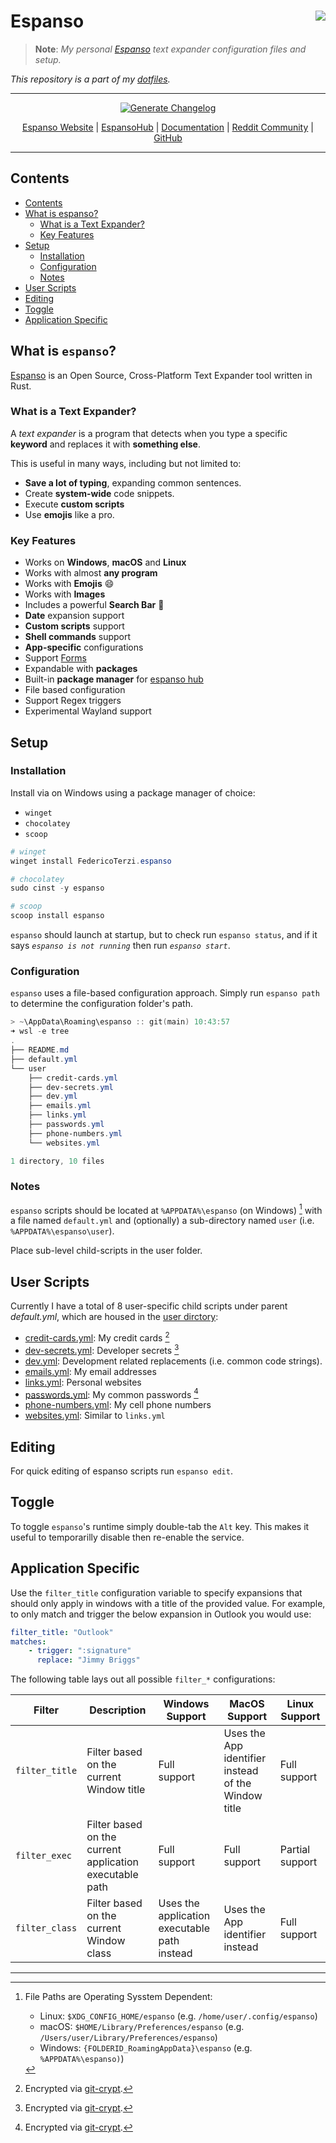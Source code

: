 # Espanso <img align="right" syle='float' href='https://user-images.githubusercontent.com/32652297/139356362-d02ef475-1b0e-4b73-9d9c-7b7e147cb426.png' src='https://user-images.githubusercontent.com/32652297/139356362-d02ef475-1b0e-4b73-9d9c-7b7e147cb426.png' />

> **Note**: 
> *My personal [Espanso](https://espanso.org/) text expander configuration files and setup.*

*This repository is a part of my [dotfiles]().*

***

<center>


<!--Start:Badges-->
[![Generate Changelog](https://github.com/jimbrig/espanso/actions/workflows/changelog.yml/badge.svg)](https://github.com/jimbrig/espanso/actions/workflows/changelog.yml)
<!--End:Badges-->

[Espanso Website](https://espanso.org/) | [EspansoHub](https://hub.espanso.org/) | [Documentation](https://espanso.org/docs/get-started/) | [Reddit Community](https://www.reddit.com/r/espanso/) | [GitHub](https://github.com/federico-terzi/espanso)

</center>

***

## Contents

<!-- TOC -->

- [Contents](#contents)
- [What is espanso?](#what-is-espanso)
    - [What is a Text Expander?](#what-is-a-text-expander)
    - [Key Features](#key-features)
- [Setup](#setup)
    - [Installation](#installation)
    - [Configuration](#configuration)
    - [Notes](#notes)
- [User Scripts](#user-scripts)
- [Editing](#editing)
- [Toggle](#toggle)
- [Application Specific](#application-specific)

<!-- /TOC -->


## What is `espanso`?

[Espanso](https://espanso.org/) is an Open Source, Cross-Platform Text Expander tool written in Rust.

### What is a Text Expander?

A *text expander* is a program that detects when you type a specific **keyword** and replaces it with **something else**.

This is useful in many ways, including but not limited to:

- **Save a lot of typing**, expanding common sentences.
- Create **system-wide** code snippets.
- Execute **custom scripts**
- Use **emojis** like a pro.

### Key Features

* Works on **Windows**, **macOS** and **Linux**
* Works with almost **any program**
* Works with **Emojis** 😄
* Works with **Images**
* Includes a powerful **Search Bar** 🔎
* **Date** expansion support
* **Custom scripts** support
* **Shell commands** support
* **App-specific** configurations
* Support [Forms](https://espanso.org/docs/matches/forms/)
* Expandable with **packages**
* Built-in **package manager** for [espanso hub](https://hub.espanso.org/)
* File based configuration
* Support Regex triggers
* Experimental Wayland support

## Setup

### Installation

Install via on Windows using a package manager of choice:

- `winget`
- `chocolatey`
- `scoop`

```powershell
# winget
winget install FedericoTerzi.espanso

# chocolatey
sudo cinst -y espanso

# scoop
scoop install espanso
```

`espanso` should launch at startup, but to check run `espanso status`, and if it says *`espanso is not running`* then run *`espanso start`*.

### Configuration

`espanso` uses a file-based configuration approach. Simply run `espanso path` to determine the configuration folder's path.

```powershell
> ~\AppData\Roaming\espanso :: git(main) 10:43:57
➜ wsl -e tree
.
├── README.md
├── default.yml
└── user
    ├── credit-cards.yml
    ├── dev-secrets.yml
    ├── dev.yml
    ├── emails.yml
    ├── links.yml
    ├── passwords.yml
    ├── phone-numbers.yml
    └── websites.yml

1 directory, 10 files
```

### Notes

`espanso` scripts should be located at `%APPDATA%\espanso` (on Windows) [^1] with a file named `default.yml` and (optionally) a sub-directory named `user`
(i.e. `%APPDATA%\espanso\user`).

Place sub-level child-scripts in the user folder.

## User Scripts

Currently I have a total of 8 user-specific child scripts under parent *default.yml*, which are housed in the [user dirctory](user/):

- [credit-cards.yml](user/credit-cards.yml): My credit cards [^2]
- [dev-secrets.yml](user/dev-secrets.yml): Developer secrets [^2]
- [dev.yml](user/dev.yml): Development related replacements (i.e. common code strings).
- [emails.yml](user/emails.yml): My email addresses
- [links.yml](user/links.yml): Personal websites
- [passwords.yml](user/passwords.yml): My common passwords [^2]
- [phone-numbers.yml](user/phone-numbers.yml): My cell phone numbers
- [websites.yml](user/websites.yml): Similar to `links.yml`

## Editing

For quick editing of espanso scripts run `espanso edit`.

## Toggle

To toggle `espanso`'s runtime simply double-tab the `Alt` key. This makes it useful to temporarilly disable then re-enable the service.

## Application Specific

Use the `filter_title` configuration variable to specify expansions that should only apply in windows with a title of the provided value. For example, to only match and trigger the below expansion in Outlook you would use:

```yaml
filter_title: "Outlook"
matches:
    - trigger: ":signature"
      replace: "Jimmy Briggs"
```

The following table lays out all possible `filter_*` configurations:

| Filter         | Description                                             | Windows Support                              | MacOS Support                                       | Linux Support   |
| -------------- | ------------------------------------------------------- | -------------------------------------------- | --------------------------------------------------- | --------------- |
| `filter_title` | Filter based on the current Window title                | Full support                                 | Uses the App identifier instead of the Window title | Full support    |
| `filter_exec`  | Filter based on the current application executable path | Full support                                 | Full support                                        | Partial support |
| `filter_class` | Filter based on the current Window class                | Uses the application executable path instead | Uses the App identifier instead                     | Full support    |

***

[^1]: File Paths are Operating Sysstem Dependent:
    - Linux: `$XDG_CONFIG_HOME/espanso` (e.g. `/home/user/.config/espanso`)
    - macOS: `$HOME/Library/Preferences/espanso` (e.g. `/Users/user/Library/Preferences/espanso`)
    - Windows: `{FOLDERID_RoamingAppData}\espanso` (e.g. `%APPDATA%\espanso)`)


[^2]: Encrypted via [git-crypt]().
